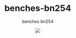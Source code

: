 <h1 align="center">
  benches-bn254
</h1>

<p align="center">
  benches bn254
</p>

<div align="center">
  <a href="https://x.com/cryptograthor">
    <img src="https://img.shields.io/badge/made_by_cryptograthor-black?style=flat&logo=undertale&logoColor=hotpink" />
    <!-- ![](https://img.shields.io/badge/made_by_cryptograthor-black?style=flat&logo=undertale&logoColor=hotpink) -->
  </a>
  </div>

<!-- This project was generated with [Thor's cargo generate template](https://github.com/thor314/tk-cargo-generate/) with features: -->
<!-- - project-name: benches-bn254 -->
<!-- - description:  benches bn254 -->
<!-- - authors:      Thor Kampefner <thorck@pm.me> -->
<!-- - crate_name:   benches_bn254 -->
<!-- - crate_type:   lib -->
<!-- - os-arch:      linux-x86_64 -->
<!-- - username:     Thor Kampefner -->
<!-- - within_cargo: false -->
<!-- - is_init:      false -->
<!-- - now:          2024-11-21 -->
<!-- - bin or lib:   lib  -->
<!-- - advanced:     advanced  -->
<!-- - cli:          -->
<!-- - license:      -->
<!-- - ci:           -->
<!-- - itests:       -->
<!-- - benches:      benches  -->
<!-- - async:        -->
<!-- - server:       -->
